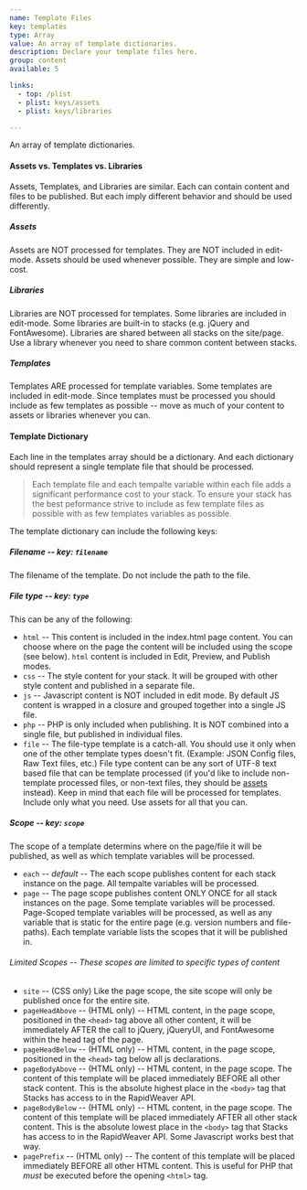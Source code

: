 ```yaml
---
name: Template Files
key: templates
type: Array
value: An array of template dictionaries.
description: Declare your template files here.
group: content
available: 5

links:
  - top: /plist
  - plist: keys/assets
  - plist: keys/libraries

---
```


An array of template dictionaries.

#### Assets vs. Templates vs. Libraries

Assets, Templates, and Libraries are similar. Each can contain content and files to be published. But each imply different behavior and should be used differently.

##### Assets
Assets are NOT processed for templates. They are NOT included in edit-mode. Assets should be used whenever possible. They are simple and low-cost.
##### Libraries
Libraries are NOT processed for templates. Some libraries are included in edit-mode. Some libraries are built-in to stacks (e.g. jQuery and FontAwesome). Libraries are shared between all stacks on the site/page.  Use a library whenever you need to share common content between stacks.
##### Templates
Templates ARE processed for template variables. Some templates are included in edit-mode. Since templates must be processed you should include as few templates as possible -- move as much of your content to assets or libraries whenever you can.


#### Template Dictionary

Each line in the templates array should be a dictionary. And each dictionary should represent a single template file that should be processed.

> Each template file and each tempalte variable within each file adds a significant performance cost to your stack. To ensure your stack has the best peformance strive to include as few template files as possible with as few templates variables as possible.

The template dictionary can include the following keys:

##### Filename -- key: `filename`
The filename of the template. Do not include the path to the file.

##### File type -- key: `type`
This can be any of the following:
	
- `html` -- This content is included in the index.html page content. You can choose where on the page the content will be included using the scope (see below). `html` content is included in Edit, Preview, and Publish modes.
- `css` -- The style content for your stack. It will be grouped with other style content and published in a separate file.
- `js` -- Javascript content is NOT included in edit mode. By default JS content is wrapped in a closure and grouped together into a single JS file.
- `php` -- PHP is only included when publishing. It is NOT combined into a single file, but published in individual files.
- `file` -- The file-type template is a catch-all. You should use it only when one of the other template types doesn't fit. (Example: JSON Config files, Raw Text files, etc.) File type content can be any sort of UTF-8 text based file that can be template processed (if you'd like to include non-template processed files, or non-text files, they should be [assets](/keys/assets) instead). Keep in mind that each file will be processed for templates. Include only what you need. Use assets for all that you can.

##### Scope -- key: `scope`
The scope of a template determins where on the page/file it will be published, as well as which template variables will be processed.

- `each` -- *default* -- The each scope publishes content for each stack instance on the page. All tempalte variables will be processed.
- `page` -- The page scope publishes content ONLY ONCE for all stack instances on the page. Some template variables will be processed. Page-Scoped template variables will be processed, as well as any variable that is static for the entire page (e.g. version numbers and file-paths). Each template variable lists the scopes that it will be published in.

###### Limited Scopes -- These scopes are limited to specific types of content

- `site` -- (CSS only) Like the page scope, the site scope will only be published once for the entire site.
- `pageHeadAbove` -- (HTML only) -- HTML content, in the page scope, positioned in the `<head>` tag above all other content, it will be immediately AFTER the call to jQuery, jQueryUI, and FontAwesome within the head tag of the page.
- `pageHeadBelow` -- (HTML only) -- HTML content, in the page scope, positioned in the `<head>` tag below all js declarations.
- `pageBodyAbove` -- (HTML only) -- HTML content, in the page scope. The content of this template will be placed immediately BEFORE all other stack content. This is the absolute highest place in the `<body>` tag that Stacks has access to in the RapidWeaver API. 
- `pageBodyBelow` -- (HTML only) -- HTML content, in the page scope. The content of this template will be placed immediately AFTER all other stack content. This is the absolute lowest place in the `<body>` tag that Stacks has access to in the RapidWeaver API. Some Javascript works best that way.
- `pagePrefix` -- (HTML only) -- The content of this template will be placed immediately BEFORE all other HTML content. This is useful for PHP that *must* be executed before the opening `<html>` tag.
